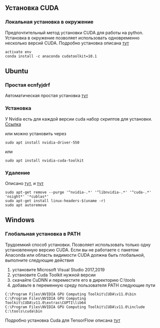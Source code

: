 Установка CUDA
--------------

### Локальная установка в окружение

Предпочтительный метод установки CUDA для работы на python. Установка  в окружение
позволяет использовать одновременно несколько версий CUDA. Подробно установка описана [тут](https://towardsdatascience.com/setting-up-tensorflow-gpu-with-cuda-and-anaconda-onwindows-2ee9c39b5c44)

~~~
activate env
conda install -c anaconda cudatoolkit=10.1
~~~

## Ubuntu

### Простая ecnfyjdrf

Автоматическая простая установка  [тут](https://askubuntu.com/questions/1258904/how-do-i-know-which-nvidia-driver-i-need)


### Установка 

У Nvidia есть для каждой версии cuda набор скриптов для установки. [Ссылка](https://developer.nvidia.com/cuda-downloads?target_os=Linux&target_arch=x86_64&Distribution=Ubuntu&target_version=24.04&target_type=deb_local)

или можно установить через
```
sudo apt install nvidia-driver-550
```
или
```
sudo apt install nvidia-cuda-toolkit
```

### Удаление
Описано [тут](https://stackoverflow.com/questions/56431461/how-to-remove-cuda-completely-from-ubuntu), и [тут](https://forums.developer.nvidia.com/t/nvidia-smi-has-failed-because-it-couldnt-communicate-with-the-nvidia-driver-make-sure-that-the-latest-nvidia-driver-is-installed-and-running/197141/5)
```
sudo apt-get remove --purge '^nvidia-.*' '^libnvidia-.*' '^cuda-.*' 'nsight*' '*cublas*'
sudo apt-get install linux-headers-$(uname -r)
sudo apt autoremove
```

## Windows 
### Глобальная установка в PATH

Трудоемкий способ установки. Позволяет использовать только одну 
установленную версию CUDA.
Если вы не работаете с пакетом Anaconda или область видимости CUDA должна 
быть глобальной, выполните следующие действия
1) установите Microsoft Visual Studio 2017,2019
2) установите Cuda Toolkit нужной версии
3) скачайте CuDNN и переместите его в директорию C:\tools
4) добавьте в переменную среду пользователя PATH следующие пути

~~~
C:\Program Files\NVIDIA GPU Computing Toolkit\CUDA\v11.0\bin
C:\Program Files\NVIDIA GPU Computing Toolkit\CUDA\v11.0\extras\CUPTI\lib64
C:\Program Files\NVIDIA GPU Computing Toolkit\CUDA\v11.0\include
C:\tools\cuda\bin
~~~

Подробно установка Cuda для TensorFlow
описана [тут](https://www.tensorflow.org/install/gpu?hl=ur)
